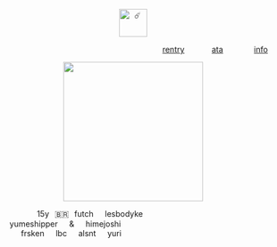 <p align="center">
  <img width="50" src="https://komarev.com/ghpvc/?username=retrobive&label=☄️" alt="☄️">
</p>

⠀⠀⠀⠀⠀⠀⠀⠀ ⠀⠀⠀ ⠀⠀⠀ ⠀⠀⠀ ⠀⠀⠀ ⠀⠀⠀ ⠀⠀⠀  ⠀[rentry](https://rentry.co/2ndyear)⠀⠀ ⠀⠀ [ata](https://retrobive.atabook.org/)⠀⠀⠀⠀⠀ [info](https://rentry.co/retrosstuff)
<p align="center">
  <img width="250" height="250"
    src="https://github.com/user-attachments/assets/b8fd5cd9-706a-49ff-bb66-6448cc58a1af">
</p>
⠀⠀⠀ ⠀⠀⠀⠀ 15y⠀🇧🇷⠀futch⠀⠀lesbodyke
⠀⠀ ⠀⠀⠀⠀ ⠀⠀⠀yumeshipper⠀⠀&⠀⠀himejoshi
⠀⠀⠀⠀⠀ ⠀⠀⠀⠀⠀frsken⠀⠀lbc⠀⠀alsnt⠀⠀yuri
